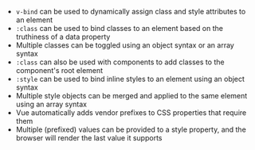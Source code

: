 - `v-bind` can be used to dynamically assign class and style attributes to an element
- `:class` can be used to bind classes to an element based on the truthiness of a data property
- Multiple classes can be toggled using an object syntax or an array syntax
- `:class` can also be used with components to add classes to the component's root element
- `:style` can be used to bind inline styles to an element using an object syntax
- Multiple style objects can be merged and applied to the same element using an array syntax
- Vue automatically adds vendor prefixes to CSS properties that require them
- Multiple (prefixed) values can be provided to a style property, and the browser will render the last value it supports